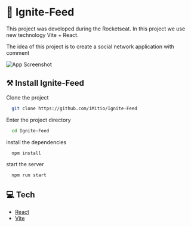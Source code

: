 

# 🚀 Ignite-Feed

This project was developed during the Rocketseat.
In this project we use new technology Vite + React.

The idea of ​​this project is to create a social network application with comment






![App Screenshot](https://snipboard.io/Bnzjo0.jpg)




## ⚒ Install Ignite-Feed

Clone the project

```bash
  git clone https://github.com/iMitio/Ignite-Feed
```

Enter the project directory
```bash
  cd Ignite-Feed
```

install the dependencies
```bash
  npm install
```

start the server

```bash
  npm run start
```



## 💻 Tech

 - [React](https://pt-br.reactjs.org/)
 - [Vite](https://vitejs.dev/)







